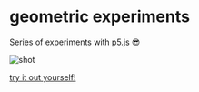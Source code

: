 # geometric experiments

Series of experiments with [p5.js](https://p5js.org) 😎

![shot](shot2.png)

[try it out yourself!](https://mentorat-extended-giada.netlify.app)
